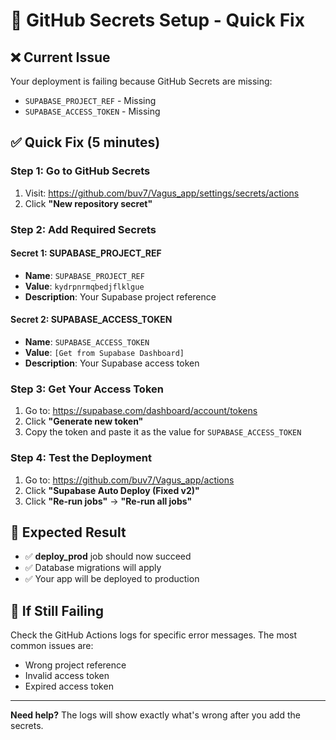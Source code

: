 # 🔑 GitHub Secrets Setup - Quick Fix

## ❌ **Current Issue**
Your deployment is failing because GitHub Secrets are missing:
- `SUPABASE_PROJECT_REF` - Missing
- `SUPABASE_ACCESS_TOKEN` - Missing

## ✅ **Quick Fix (5 minutes)**

### **Step 1: Go to GitHub Secrets**
1. Visit: https://github.com/buv7/Vagus_app/settings/secrets/actions
2. Click **"New repository secret"**

### **Step 2: Add Required Secrets**

#### **Secret 1: SUPABASE_PROJECT_REF**
- **Name**: `SUPABASE_PROJECT_REF`
- **Value**: `kydrpnrmqbedjflklgue`
- **Description**: Your Supabase project reference

#### **Secret 2: SUPABASE_ACCESS_TOKEN**
- **Name**: `SUPABASE_ACCESS_TOKEN`
- **Value**: `[Get from Supabase Dashboard]`
- **Description**: Your Supabase access token

### **Step 3: Get Your Access Token**
1. Go to: https://supabase.com/dashboard/account/tokens
2. Click **"Generate new token"**
3. Copy the token and paste it as the value for `SUPABASE_ACCESS_TOKEN`

### **Step 4: Test the Deployment**
1. Go to: https://github.com/buv7/Vagus_app/actions
2. Click **"Supabase Auto Deploy (Fixed v2)"**
3. Click **"Re-run jobs"** → **"Re-run all jobs"**

## 🎯 **Expected Result**
- ✅ **deploy_prod** job should now succeed
- ✅ Database migrations will apply
- ✅ Your app will be deployed to production

## 🚨 **If Still Failing**
Check the GitHub Actions logs for specific error messages. The most common issues are:
- Wrong project reference
- Invalid access token
- Expired access token

---
**Need help?** The logs will show exactly what's wrong after you add the secrets.
